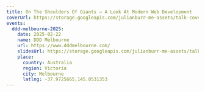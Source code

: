 ```yaml
---
title: On The Shoulders Of Giants — A Look At Modern Web Development
coverUrl: https://storage.googleapis.com/julianburr-me-assets/talk-covers/on-the-shoulders-of-giants.png
events:
  ddd-melbourne-2025:
    date: 2025-02-22
    name: DDD Melbourne
    url: https://www.dddmelbourne.com/
    slidesUrl: https://storage.googleapis.com/julianburr-me-assets/talk-slides/on-the-shoulders-of-giants--ddd-melbourne-2025.pdf
    place:
      country: Australia
      region: Victoria
      city: Melbourne
      latlng: -37.9725665,145.0531353
---
```


